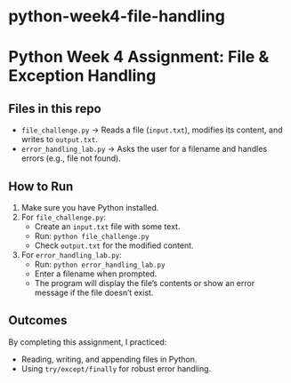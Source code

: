 # python-week4-file-handling

# Python Week 4 Assignment: File & Exception Handling

##  Files in this repo
- `file_challenge.py` → Reads a file (`input.txt`), modifies its content, and writes to `output.txt`.
- `error_handling_lab.py` → Asks the user for a filename and handles errors (e.g., file not found).

##  How to Run
1. Make sure you have Python installed.
2. For `file_challenge.py`:
   - Create an `input.txt` file with some text.
   - Run: `python file_challenge.py`
   - Check `output.txt` for the modified content.
3. For `error_handling_lab.py`:
   - Run: `python error_handling_lab.py`
   - Enter a filename when prompted.
   - The program will display the file’s contents or show an error message if the file doesn’t exist.

##  Outcomes
By completing this assignment, I practiced:
- Reading, writing, and appending files in Python.
- Using `try/except/finally` for robust error handling.
